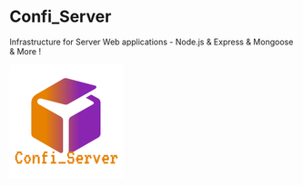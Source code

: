 # Confi_Server
Infrastructure for Server Web applications - Node.js &  Express & Mongoose & More ! 


![Image of Logo](https://github.com/itayGuetta/confi_Server/blob/master/Confi_Server_logo.png)
